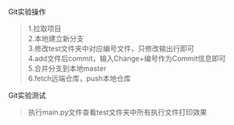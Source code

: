 Git实验操作  
>1.拉取项目  
2.本地建立新分支  
3.修改test文件夹中对应编号文件，只修改输出行即可  
4.add文件后commit，输入Change+编号作为Commit信息即可  
5.合并分支到本地master  
6.fetch远端仓库，push本地仓库  

Git实验测试
>执行main.py文件查看test文件夹中所有执行文件打印效果
